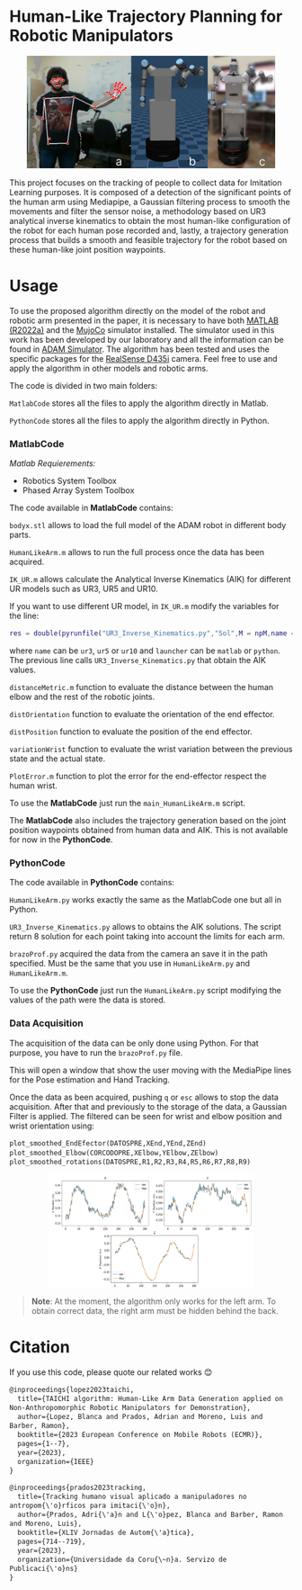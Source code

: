 # **Human-Like Trajectory Planning for Robotic Manipulators**
<p align="center">
  <img src="./Images/Imagen1.png" height=200 />
</p>

This project focuses on the tracking of people to collect data for Imitation Learning purposes. It is composed of a detection of the significant points of the human arm using Mediapipe, a Gaussian filtering process to smooth the movements and filter the sensor noise, a methodology based on UR3 analytical inverse kinematics to obtain the most human-like configuration of the robot for each human pose recorded and, lastly, a trajectory generation process that builds a smooth and feasible trajectory for the robot based on these human-like joint position waypoints.

# Usage
To use the proposed algorithm directly on the model of the robot and robotic arm presented in the paper, it is necessary to have both [MATLAB (R2022a)](https://es.mathworks.com/products/new_products/release2022a.html) and the [MujoCo](https://github.com/openai/mujoco-py) simulator installed. The simulator used in this work has been developed by our laboratory and all the information can be found in [ADAM Simulator](https://github.com/vistormu/adam_simulator). The algorithm has been tested and uses the specific packages for the [RealSense D435i](https://www.intelrealsense.com/depth-camera-d435i/) camera. Feel free to use and apply the algorithm in other models and robotic arms.

The code is divided in two main folders:

`MatlabCode` stores all the files to apply the algorithm directly in Matlab.

`PythonCode` stores all the files to apply the algorithm directly in Python.

### **MatlabCode**
*Matlab Requierements:*
- Robotics System Toolbox
- Phased Array System Toolbox

The code available in **MatlabCode** contains:

`bodyx.stl` allows to load the full model of the ADAM robot in different body parts.

`HumanLikeArm.m` allows to run the full process once the data has been acquired.

`IK_UR.m` allows calculate the Analytical Inverse Kinematics (AIK) for different UR models such as UR3, UR5 and UR10.

If you want to use different UR model, in `IK_UR.m` modify the variables for the line:

```matlab
res = double(pyrunfile("UR3_Inverse_Kinematics.py","Sol",M = npM,name = name,launcher = launcher));
```
where `name` can be `ur3`, `ur5` or `ur10` and `launcher` can be `matlab` or `python`. The previous line calls `UR3_Inverse_Kinematics.py` that obtain the AIK values.

`distanceMetric.m` function to evaluate the distance between the human elbow and the rest of the robotic joints.

`distOrientation` function to evaluate the orientation of the end effector.

`distPosition` function to evaluate the position of the end effector.

`variationWrist` function to evaluate the wrist variation between the previous state and the actual state.

`PlotError.m` function to plot the error for the end-effector respect the human wrist.

To use the **MatlabCode** just run the `main_HumanLikeArm.m` script.

The **MatlabCode** also includes the trajectory generation based on the joint position waypoints obtained from human data and AIK. This is not available for now in the **PythonCode**.

### **PythonCode**
The code available in **PythonCode** contains:

`HumanLikeArm.py` works exactly the same as the MatlabCode one but all in Python.

`UR3_Inverse_Kinematics.py` allows to obtains the AIK solutions. The script return 8 solution for each point taking into account the limits for each arm.

`brazoProf.py` acquired the data from the camera an save it in the path specified. Must be the same that you use in `HumanLikeArm.py` and 
`HumanLikeArm.m`.

To use the **PythonCode** just run the `HumanLikeArm.py` script modifying the values of the path were the data is stored.

### **Data Acquisition**
The acquisition of the data can be only done using Python. For that purpose, you have to run the `brazoProf.py` file.

This will open a window that show the user moving with the MediaPipe lines for the Pose estimation and Hand Tracking.

Once the data as been acquired, pushing `q` or `esc` allows to stop the data acquisition. After that and previously to the storage of the data, a Gaussian Filter is applied. The filtered can be seen for wrist and elbow position and wrist orientation using:

``` python
plot_smoothed_EndEfector(DATOSPRE,XEnd,YEnd,ZEnd)
plot_smoothed_Elbow(CORCODOPRE,XElbow,YElbow,ZElbow)
plot_smoothed_rotations(DATOSPRE,R1,R2,R3,R4,R5,R6,R7,R8,R9)
```

<p align="center">
  <img src="./Images/Gaussian.png" height=200 />
</p>

> **Note**: At the moment, the algorithm only works for the left arm. To obtain correct data, the right arm must be hidden behind the back.

# Citation
If you use this code, please quote our related works :blush:

```
@inproceedings{lopez2023taichi,
  title={TAICHI algorithm: Human-Like Arm Data Generation applied on Non-Anthropomorphic Robotic Manipulators for Demonstration},
  author={Lopez, Blanca and Prados, Adrian and Moreno, Luis and Barber, Ramon},
  booktitle={2023 European Conference on Mobile Robots (ECMR)},
  pages={1--7},
  year={2023},
  organization={IEEE}
}

```

```
@inproceedings{prados2023tracking,
  title={Tracking humano visual aplicado a manipuladores no antropom{\'o}rficos para imitaci{\'o}n},
  author={Prados, Adri{\'a}n and L{\'o}pez, Blanca and Barber, Ramon and Moreno, Luis},
  booktitle={XLIV Jornadas de Autom{\'a}tica},
  pages={714--719},
  year={2023},
  organization={Universidade da Coru{\~n}a. Servizo de Publicaci{\'o}ns}
}

```
